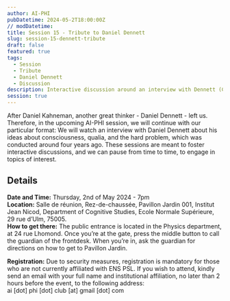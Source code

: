 ```yaml
---
author: AI-PHI
pubDatetime: 2024-05-2T18:00:00Z
// modDatetime:
title: Session 15 - Tribute to Daniel Dennett
slug: session-15-dennett-tribute
draft: false
featured: true
tags:
  - Session
  - Tribute
  - Daniel Dennett
  - Discussion
description: Interactive discussion around an interview with Dennett (CANCELLED)
session: true
---
```


After Daniel Kahneman, another great thinker - Daniel Dennett - left us. Therefore, in the upcoming AI-PHI session, we will continue with our particular format: We will watch an interview with Daniel Dennett about his ideas about consciousness, qualia, and the hard problem, which was conducted around four years ago. These sessions are meant to foster interactive discussions, and we can pause from time to time, to engage in topics of interest.

## Details

**Date and Time:** Thursday, 2nd of May 2024 - 7pm  
**Location:** Salle de réunion, Rez-de-chaussée, Pavillon Jardin 001, Institut Jean Nicod, Department of Cognitive Studies, Ecole Normale Supérieure, 29 rue d’Ulm, 75005.  
**How to get there:** The public entrance is located in the Physics department, at 24 rue Lhomond. Once you’re at the gate, press the middle button to call the guardian of the frontdesk. When you’re in, ask the guardian for directions on how to get to Pavillon Jardin.

**Registration:** Due to security measures, registration is mandatory for those who are not currently affiliated with ENS PSL. If you wish to attend, kindly send an email with your full name and institutional affiliation, no later than 2 hours before the event, to the following address:  
ai [dot] phi [dot] club [at] gmail [dot] com

